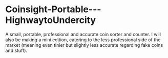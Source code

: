 # Coinsight-Portable---HighwaytoUndercity
A small, portable, professional and accurate coin sorter and counter. I will also be making a mini edition, catering to the less professional side of the market (meaning even tinier but slightly less accurate regarding fake coins and stuff). 
